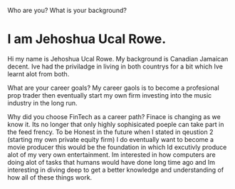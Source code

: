 Who are you? What is your background?
# I am Jehoshua Ucal Rowe. 
Hi my name is Jehoshua Ucal Rowe. My background is Canadian Jamaican decent. Ive had the priviladge 
in living in both countrys for a bit which Ive learnt alot from both.

What are your career goals?
My career gaols is to become a profesional prop trader then eventually start my own firm investing into the music industry 
in the long run.

Why did you choose FinTech as a career path?
Finace is changing as we know it. Its no longer that only highly sophisicated poeple can take part in the feed frency. To be
Honest in the future when I stated in qeustion 2 (starting my own private equity firm) I do eventually want to become 
a movie producer this would be the foundation in which Id excutivly produce alot of my very own entertainment. Im interested in 
how computers are doing alot of tasks that humans would have done long time ago and Im interesting in diving deep to get a 
better knowledge and understanding of how all of these things work.
